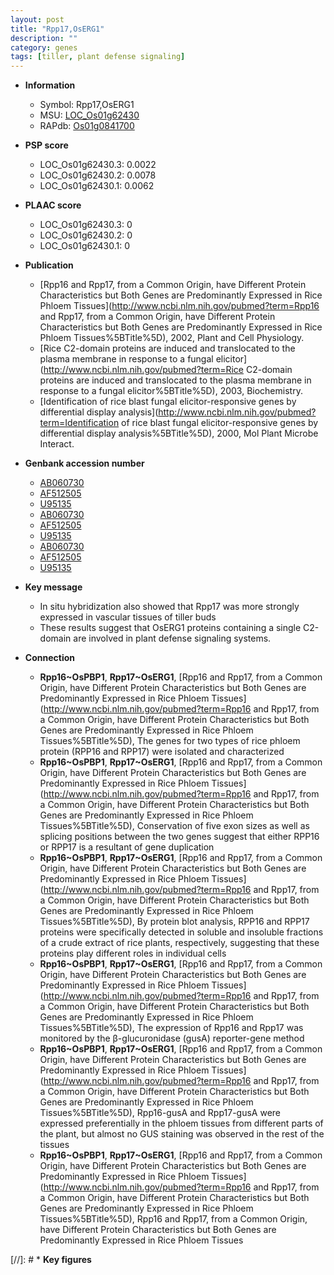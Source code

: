 ```yaml
---
layout: post
title: "Rpp17,OsERG1"
description: ""
category: genes
tags: [tiller, plant defense signaling]
---
```


* **Information**  
    + Symbol: Rpp17,OsERG1  
    + MSU: [LOC_Os01g62430](http://rice.plantbiology.msu.edu/cgi-bin/ORF_infopage.cgi?orf=LOC_Os01g62430)  
    + RAPdb: [Os01g0841700](http://rapdb.dna.affrc.go.jp/viewer/gbrowse_details/irgsp1?name=Os01g0841700)  

* **PSP score**  
    + LOC_Os01g62430.3: 0.0022 
    + LOC_Os01g62430.2: 0.0078 
    + LOC_Os01g62430.1: 0.0062 

* **PLAAC score**  
    + LOC_Os01g62430.3: 0 
    + LOC_Os01g62430.2: 0 
    + LOC_Os01g62430.1: 0 

* **Publication**  
    + [Rpp16 and Rpp17, from a Common Origin, have Different Protein Characteristics but Both Genes are Predominantly Expressed in Rice Phloem Tissues](http://www.ncbi.nlm.nih.gov/pubmed?term=Rpp16 and Rpp17, from a Common Origin, have Different Protein Characteristics but Both Genes are Predominantly Expressed in Rice Phloem Tissues%5BTitle%5D), 2002, Plant and Cell Physiology.
    + [Rice C2-domain proteins are induced and translocated to the plasma membrane in response to a fungal elicitor](http://www.ncbi.nlm.nih.gov/pubmed?term=Rice C2-domain proteins are induced and translocated to the plasma membrane in response to a fungal elicitor%5BTitle%5D), 2003, Biochemistry.
    + [Identification of rice blast fungal elicitor-responsive genes by differential display analysis](http://www.ncbi.nlm.nih.gov/pubmed?term=Identification of rice blast fungal elicitor-responsive genes by differential display analysis%5BTitle%5D), 2000, Mol Plant Microbe Interact.

* **Genbank accession number**  
    + [AB060730](http://www.ncbi.nlm.nih.gov/nuccore/AB060730)
    + [AF512505](http://www.ncbi.nlm.nih.gov/nuccore/AF512505)
    + [U95135](http://www.ncbi.nlm.nih.gov/nuccore/U95135)
    + [AB060730](http://www.ncbi.nlm.nih.gov/nuccore/AB060730)
    + [AF512505](http://www.ncbi.nlm.nih.gov/nuccore/AF512505)
    + [U95135](http://www.ncbi.nlm.nih.gov/nuccore/U95135)
    + [AB060730](http://www.ncbi.nlm.nih.gov/nuccore/AB060730)
    + [AF512505](http://www.ncbi.nlm.nih.gov/nuccore/AF512505)
    + [U95135](http://www.ncbi.nlm.nih.gov/nuccore/U95135)

* **Key message**  
    + In situ hybridization also showed that Rpp17 was more strongly expressed in vascular tissues of tiller buds
    + These results suggest that OsERG1 proteins containing a single C2-domain are involved in plant defense signaling systems.

* **Connection**  
    + __Rpp16~OsPBP1__, __Rpp17~OsERG1__, [Rpp16 and Rpp17, from a Common Origin, have Different Protein Characteristics but Both Genes are Predominantly Expressed in Rice Phloem Tissues](http://www.ncbi.nlm.nih.gov/pubmed?term=Rpp16 and Rpp17, from a Common Origin, have Different Protein Characteristics but Both Genes are Predominantly Expressed in Rice Phloem Tissues%5BTitle%5D), The genes for two types of rice phloem protein (RPP16 and RPP17) were isolated and characterized
    + __Rpp16~OsPBP1__, __Rpp17~OsERG1__, [Rpp16 and Rpp17, from a Common Origin, have Different Protein Characteristics but Both Genes are Predominantly Expressed in Rice Phloem Tissues](http://www.ncbi.nlm.nih.gov/pubmed?term=Rpp16 and Rpp17, from a Common Origin, have Different Protein Characteristics but Both Genes are Predominantly Expressed in Rice Phloem Tissues%5BTitle%5D), Conservation of five exon sizes as well as splicing positions between the two genes suggest that either RPP16 or RPP17 is a resultant of gene duplication
    + __Rpp16~OsPBP1__, __Rpp17~OsERG1__, [Rpp16 and Rpp17, from a Common Origin, have Different Protein Characteristics but Both Genes are Predominantly Expressed in Rice Phloem Tissues](http://www.ncbi.nlm.nih.gov/pubmed?term=Rpp16 and Rpp17, from a Common Origin, have Different Protein Characteristics but Both Genes are Predominantly Expressed in Rice Phloem Tissues%5BTitle%5D), By protein blot analysis, RPP16 and RPP17 proteins were specifically detected in soluble and insoluble fractions of a crude extract of rice plants, respectively, suggesting that these proteins play different roles in individual cells
    + __Rpp16~OsPBP1__, __Rpp17~OsERG1__, [Rpp16 and Rpp17, from a Common Origin, have Different Protein Characteristics but Both Genes are Predominantly Expressed in Rice Phloem Tissues](http://www.ncbi.nlm.nih.gov/pubmed?term=Rpp16 and Rpp17, from a Common Origin, have Different Protein Characteristics but Both Genes are Predominantly Expressed in Rice Phloem Tissues%5BTitle%5D), The expression of Rpp16 and Rpp17 was monitored by the β-glucuronidase (gusA) reporter-gene method
    + __Rpp16~OsPBP1__, __Rpp17~OsERG1__, [Rpp16 and Rpp17, from a Common Origin, have Different Protein Characteristics but Both Genes are Predominantly Expressed in Rice Phloem Tissues](http://www.ncbi.nlm.nih.gov/pubmed?term=Rpp16 and Rpp17, from a Common Origin, have Different Protein Characteristics but Both Genes are Predominantly Expressed in Rice Phloem Tissues%5BTitle%5D), Rpp16-gusA and Rpp17-gusA were expressed preferentially in the phloem tissues from different parts of the plant, but almost no GUS staining was observed in the rest of the tissues
    + __Rpp16~OsPBP1__, __Rpp17~OsERG1__, [Rpp16 and Rpp17, from a Common Origin, have Different Protein Characteristics but Both Genes are Predominantly Expressed in Rice Phloem Tissues](http://www.ncbi.nlm.nih.gov/pubmed?term=Rpp16 and Rpp17, from a Common Origin, have Different Protein Characteristics but Both Genes are Predominantly Expressed in Rice Phloem Tissues%5BTitle%5D), Rpp16 and Rpp17, from a Common Origin, have Different Protein Characteristics but Both Genes are Predominantly Expressed in Rice Phloem Tissues

[//]: # * **Key figures**  


